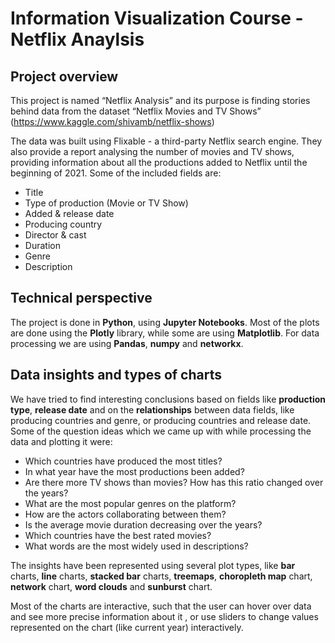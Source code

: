 # Information Visualization Course - Netflix Anaylsis

## Project overview

This project is named “Netflix Analysis” and its purpose is finding stories behind data from the dataset “Netflix Movies and TV Shows” (https://www.kaggle.com/shivamb/netflix-shows)

The data was built using Flixable - a third-party Netflix search engine. They also provide a report analysing the number of movies and TV shows, providing information about all the productions added to Netflix until the beginning of 2021. Some of the included fields are:

- Title
- Type of production (Movie or TV Show)
- Added & release date
- Producing country
- Director & cast
- Duration
- Genre
- Description

## Technical perspective

The project is done in **Python**, using **Jupyter Notebooks**. Most of the plots are done using the **Plotly** library, while some are using **Matplotlib**. For data processing we are using **Pandas**, **numpy** and **networkx**.

## Data insights and types of charts

We have tried to find interesting conclusions based on fields like **production type**, **release date** and on the **relationships** between data fields, like producing countries and genre, or producing countries and release date.
Some of the question ideas which we came up with while processing the data and plotting it were:

- Which countries have produced the most titles?
- In what year have the most productions been added?
- Are there more TV shows than movies? How has this ratio changed over the years?
- What are the most popular genres on the platform?
- How are the actors collaborating between them?
- Is the average movie duration decreasing over the years?
- Which countries have the best rated movies?
- What words are the most widely used in descriptions?

The insights have been represented using several plot types, like **bar** charts, **line** charts, **stacked bar** charts, **treemaps**, **choropleth map** chart, **network** chart, **word clouds** and **sunburst** chart.

Most of the charts are interactive, such that the user can hover over data and see more precise information about it , or use sliders to change values represented on the chart (like current year) interactively.
